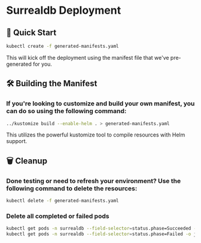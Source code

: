 # Surrealdb Deployment 

## 🚀 Quick Start
```sh
kubectl create -f generated-manifests.yaml
```
This will kick off the deployment using the manifest file that we've pre-generated for you.



## 🛠️ Building the Manifest
### If you're looking to customize and build your own manifest, you can do so using the following command:
```sh
../kustomize build --enable-helm . > generated-manifests.yaml
```
This utilizes the powerful kustomize tool to compile resources with Helm support.



## 🗑️ Cleanup 
### Done testing or need to refresh your environment? Use the following command to delete the resources:
```sh
kubectl delete -f generated-manifests.yaml
```

### Delete all completed or failed pods
```sh
kubectl get pods -n surrealdb --field-selector=status.phase=Succeeded -o jsonpath='{.items[*].metadata.name}' | xargs kubectl delete pod -n surrealdb
kubectl get pods -n surrealdb --field-selector=status.phase=Failed -o jsonpath='{.items[*].metadata.name}' | xargs kubectl delete pod -n surrealdb
```